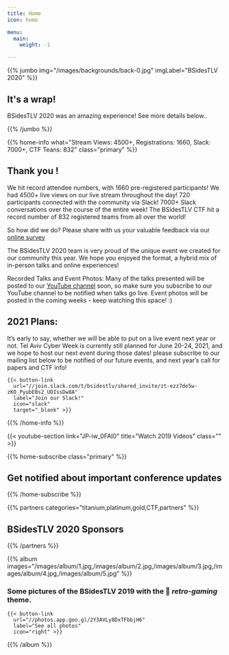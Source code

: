 ```yaml
---
title: Home
icon: home

menu:
  main:
    weight: -1

---
```


{{% jumbo img="/images/backgrounds/back-0.jpg" imgLabel="BSidesTLV 2020" %}}

## It's a wrap!

BSidesTLV 2020 was an amazing experience! See more details below..

{{% /jumbo %}}

{{% home-info what="Stream Views: 4500+, Registrations: 1660, Slack: 7000+, CTF Teans: 832" class="primary" %}}

## Thank you !

We hit record attendee numbers, with 1660 pre-registered participants! We had 4500+ live views on our live stream throughout the day! 720 participants connected with the community via Slack! 7000+ Slack conversations over the course of the entire week!
The BSidesTLV CTF hit a record number of 832 registered teams from all over the world!

So how did we do? Please share with us your valuable feedback via our [online survey](https://docs.google.com/forms/d/1Qun6CqjurcdVjNs2WFtQ_R6ahbu3jFBoB1AjVWBW3JA/)

The BSidesTLV 2020 team is very proud of the unique event we created for our community this year.
We hope you enjoyed the format, a hybrid mix of in-person talks and online experiences!

Recorded Talks and Event Photos:
Many of the talks presented will be posted to our [YouTube channel](https://youtube.com/bsidestlv) soon, so make sure you subscribe to our YouTube channel to be notified when talks go live.
Event photos will be posted in the coming weeks - keep watching this space! :)

## 2021 Plans:

It’s early to say, whether we will be able to put on a live event next year or not.
Tel Aviv Cyber Week is currently still planned for June 20-24, 2021, and we hope to host our next event during those dates!
please subscribe to our mailing list below to be notified of our future events, and next year’s call for papers and CTF info!


    {{< button-link
      url="//join.slack.com/t/bsidestlv/shared_invite/zt-ezz7de5w-zKO_PyubEBs2_UDIssDw8A"
      label="Join our Slack!"
      icon="slack"
      target="_blank" >}}

{{% /home-info %}}

{{< youtube-section link="JP-iw_0FAI0" title="Watch 2019 Videos" class="" >}}

{{% home-subscribe  class="primary" %}}

## Get notified about important conference updates

{{% /home-subscribe %}}



{{% partners categories="titanium,platinum,gold,CTF,partners" %}}
## BSidesTLV 2020 Sponsors
{{% /partners %}}

{{% album images="/images/album/1.jpg,/images/album/2.jpg,/images/album/3.jpg,/images/album/4.jpg,/images/album/5.jpg" %}}

### Some pictures of the **BSidesTLV 2019** with the 👾 _retro-gaming_ theme.
    {{< button-link
      url="//photos.app.goo.gl/2Y3AVLy8DxTFbbjH6"
      label="See all photos"
      icon="right" >}}
{{% /album  %}}
